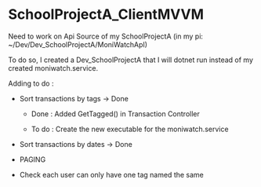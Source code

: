 # SchoolProjectA_ClientMVVM

Need to work on Api Source of my SchoolProjectA (in my pi: ~/Dev/Dev_SchoolProjectA/MoniWatchApI)

To do so, I created a  Dev_SchoolProjectA that I will dotnet run instead of my created moniwatch.service.

Adding to do : 

- Sort transactions by tags -> Done
  
  - Done : Added GetTagged() in Transaction Controller
  
  - To do : Create the new executable for the moniwatch.service

- Sort transactions by dates -> Done

- PAGING

- Check each user can only have one tag named the same